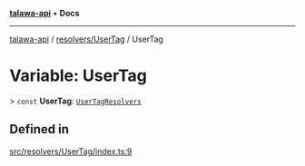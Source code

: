 [**talawa-api**](../../../README.md) • **Docs**

***

[talawa-api](../../../modules.md) / [resolvers/UserTag](../README.md) / UserTag

# Variable: UserTag

\> `const` **UserTag**: [`UserTagResolvers`](../../../types/generatedGraphQLTypes/type-aliases/UserTagResolvers.md)

## Defined in

[src/resolvers/UserTag/index.ts:9](https://github.com/PalisadoesFoundation/talawa-api/blob/f4877b986932181336f42a7336754de05976cd97/src/resolvers/UserTag/index.ts#L9)
